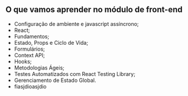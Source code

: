 ## O que vamos aprender no módulo de front-end
- Configuração de ambiente e javascript assíncrono;
- React;
- Fundamentos;
- Estado, Props e Ciclo de Vida;
- Formulários;
- Context API;
- Hooks;
- Metodologias Ágeis;
- Testes Automatizados com React Testing Library;
- Gerenciamento de Estado Global.
- fiasjdioasjdio